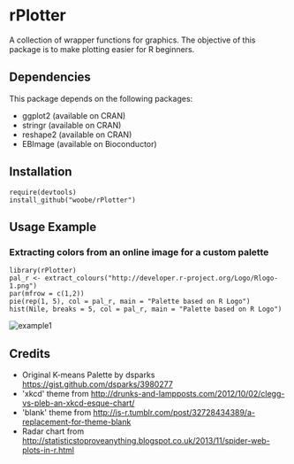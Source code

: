 rPlotter
========

A collection of wrapper functions for graphics. The objective of this package is to make plotting easier for R beginners.

## Dependencies

This package depends on the following packages:
- ggplot2 (available on CRAN)
- stringr (available on CRAN)
- reshape2 (available on CRAN)
- EBImage (available on Bioconductor)

## Installation

```
require(devtools)
install_github("woobe/rPlotter")
```

## Usage Example

### Extracting colors from an online image for a custom palette

```
library(rPlotter)
pal_r <- extract_colours("http://developer.r-project.org/Logo/Rlogo-1.png")
par(mfrow = c(1,2))
pie(rep(1, 5), col = pal_r, main = "Palette based on R Logo")
hist(Nile, breaks = 5, col = pal_r, main = "Palette based on R Logo")
```

![example1](http://i.imgur.com/41Q40Hk.png)

## Credits

- Original K-means Palette by dsparks https://gist.github.com/dsparks/3980277
- 'xkcd' theme from http://drunks-and-lampposts.com/2012/10/02/clegg-vs-pleb-an-xkcd-esque-chart/  
- 'blank' theme from http://is-r.tumblr.com/post/32728434389/a-replacement-for-theme-blank
- Radar chart from http://statisticstoproveanything.blogspot.co.uk/2013/11/spider-web-plots-in-r.html
